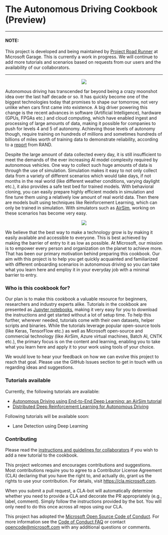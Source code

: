 # The Autonomous Driving Cookbook (Preview)



------

#### **NOTE:**

This project is developed and being maintained by [Project Road Runner](https://www.microsoft.com/en-us/garage/blog/2018/04/project-road-runner-train-autonomous-driving-algorithms-for-road-safety/) at Microsoft Garage. This is currently a work in progress. We will continue to add more tutorials and scenarios based on requests from our users and the availability of our collaborators.

------
<p align="center">
  <img src="AirSimE2EDeepLearning/car_driving.gif?raw=true" />
</p>


Autonomous driving has transcended far beyond being a crazy moonshot idea over the last half decade or so. It has quickly become one of the biggest technologies today that promises to shape our tomorrow, not very unlike when cars first came into existence. A big driver powering this change is the recent advances in software (Artificial Intelligence), hardware (GPUs, FPGAs etc.) and cloud computing, which have enabled ingest and processing of large amounts of data, making it possible for companies to push for levels 4 and 5 of autonomy. Achieving those levels of autonomy though, require training on hundreds of millions and sometimes hundreds of billions of miles worth of training data to demonstrate reliability, according to a [report](https://www.rand.org/pubs/research_reports/RR1478.html) from RAND.

Despite the large amount of data collected every day, it is still insufficient to meet the demands of the ever increasing AI model complexity required by autonomous vehicles. One way to collect such huge amounts of data is through the use of simulation. Simulation makes it easy to not only collect data from a variety of different scenarios which would take days, if not months in the real world (like different weather conditions, varying daylight etc.), it also provides a safe test bed for trained models. With behavioral cloning, you can easily prepare highly efficient models in simulation and fine tune them using a relatively low amount of real world data. Then there are models built using techniques like Reinforcement Learning, which can only be trained in simulation. With simulators such as [AirSim](https://github.com/Microsoft/AirSim), working on these scenarios has become very easy.

<p align="center">
  <img src="DistributedRL/car_driving_2.gif?raw=true" />
</p>


We believe that the best way to make a technology grow is by making it easily available and accessible to everyone. This is best achieved by making the barrier of entry to it as low as possible. At Microsoft, our mission is to empower every person and organization on the planet to achieve more. That has been our primary motivation behind preparing this cookbook. Our aim with this project is to help you get quickly acquainted and familiarized with different onboarding scenarios in autonomous driving so you can take what you learn here and employ it in your everyday job with a minimal barrier to entry.

### Who is this cookbook for?

Our plan is to make this cookbook a valuable resource for beginners, researchers and industry experts alike. Tutorials in the cookbook are presented as [Jupyter notebooks](http://jupyter-notebook-beginner-guide.readthedocs.io/en/latest/what_is_jupyter.html), making it very easy for you to download the instructions and get started without a lot of setup time. To help this further, wherever needed, tutorials come with their own datasets, helper scripts and binaries. While the tutorials leverage popular open-source tools (like Keras, TensorFlow etc.) as well as Microsoft open-source and commercial technology (like AirSim, Azure virtual machines, Batch AI, CNTK etc.), the primary focus is on the content and learning, enabling you to take what you learn here and apply it to your work using tools of your choice.  

We would love to hear your feedback on how we can evolve this project to reach that goal. Please use the GitHub Issues section to get in touch with us regarding ideas and suggestions.

### Tutorials available

Currently, the following tutorials are available:

- [Autonomous Driving using End-to-End Deep Learning: an AirSim tutorial](./AirSimE2EDeepLearning/)
- [Distributed Deep Reinforcement Learning for Autonomous Driving](./DistributedRL/)

Following tutorials will be available soon:

- Lane Detection using Deep Learning

### Contributing

Please read the [instructions and guidelines for collaborators](https://github.com/Microsoft/AutonomousDrivingCookbook/blob/master/CONTRIBUTING.md) if you wish to add a new tutorial to the cookbook. 

This project welcomes and encourages contributions and suggestions.  Most contributions require you to agree to a Contributor License Agreement (CLA) declaring that you have the right to, and actually do, grant us the rights to use your contribution. For details, visit https://cla.microsoft.com.

When you submit a pull request, a CLA-bot will automatically determine whether you need to provide a CLA and decorate the PR appropriately (e.g., label, comment). Simply follow the instructions provided by the bot. You will only need to do this once across all repos using our CLA.

This project has adopted the [Microsoft Open Source Code of Conduct](https://opensource.microsoft.com/codeofconduct/). For more information see the [Code of Conduct FAQ](https://opensource.microsoft.com/codeofconduct/faq/) or contact [opencode@microsoft.com](mailto:opencode@microsoft.com) with any additional questions or comments.
